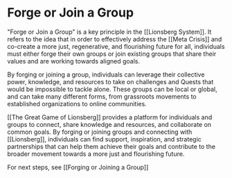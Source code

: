 # Forge or Join a Group

"Forge or Join a Group" is a key principle in the [[Lionsberg System]]. It refers to the idea that in order to effectively address the [[Meta Crisis]] and co-create a more just, regenerative, and flourishing future for all, individuals must either forge their own groups or join existing groups that share their values and are working towards aligned goals.

By forging or joining a group, individuals can leverage their collective power, knowledge, and resources to take on challenges and Quests that would be impossible to tackle alone. These groups can be local or global, and can take many different forms, from grassroots movements to established organizations to online communities.

[[The Great Game of Lionsberg]] provides a platform for individuals and groups to connect, share knowledge and resources, and collaborate on common goals. By forging or joining groups and connecting with [[Lionsberg]], individuals can find support, inspiration, and strategic partnerships that can help them achieve their goals and contribute to the broader movement towards a more just and flourishing future.

For next steps, see [[Forging or Joining a Group]]